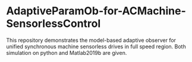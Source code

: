 # AdaptiveParamOb-for-ACMachine-SensorlessControl
This repository demonstrates the model-based adaptive observer for unified synchronous machine sensorless drives in full speed region.
Both simulation on python and Matlab2019b are given.